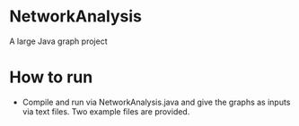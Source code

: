 # NetworkAnalysis
A large Java graph project
# How to run
* Compile and run via NetworkAnalysis.java and give the graphs as inputs via text files. Two example files are provided.
